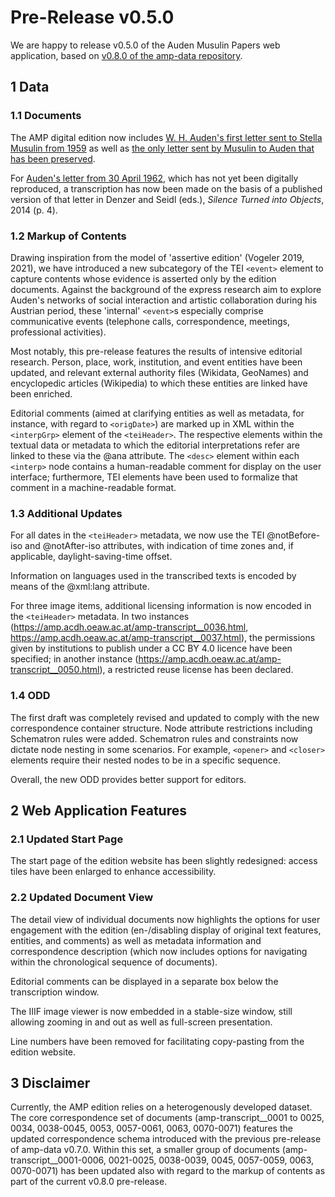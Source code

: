 # Pre-Release v0.5.0 

We are happy to release v0.5.0 of the Auden Musulin Papers web application, based on [v0.8.0 of the amp-data repository](https://github.com/Auden-Musulin-Papers/amp-data).

## 1 Data

### 1.1 Documents

The AMP digital edition now includes [W. H. Auden's first letter sent to Stella Musulin from 1959](https://amp.acdh.oeaw.ac.at/amp-transcript__0070.html) as well as [the only letter sent by Musulin to Auden that has been preserved](https://amp.acdh.oeaw.ac.at/amp-transcript__0071.html).

For [Auden's letter from 30 April 1962](https://amp.acdh.oeaw.ac.at/amp-transcript__0059.html), which has not yet been digitally reproduced, a transcription has now been made on the basis of a published version of that letter in Denzer and Seidl (eds.), *Silence Turned into Objects*, 2014 (p. 4).

### 1.2 Markup of Contents

Drawing inspiration from the model of 'assertive edition' (Vogeler 2019, 2021), we have introduced a new subcategory of the TEI `<event>` element to capture contents whose evidence is asserted only by the edition documents. Against the background of the express research aim to explore Auden's networks of social interaction and artistic collaboration during his Austrian period, these 'internal' `<event>`s especially comprise communicative events (telephone calls, correspondence, meetings, professional activities).

Most notably, this pre-release features the results of intensive editorial research. Person, place, work, institution, and event entities have been updated, and relevant external authority files (Wikidata, GeoNames) and encyclopedic articles (Wikipedia) to which these entities are linked have been enriched. 

Editorial comments (aimed at clarifying entities as well as metadata, for instance, with regard to `<origDate>`) are marked up in XML within the `<interpGrp>` element of the `<teiHeader>`. The respective elements within the textual data or metadata to which the editorial interpretations refer are linked to these via the @ana attribute. The `<desc>` element within each `<interp>` node contains a human-readable comment for display on the user interface; furthermore, TEI elements have been used to formalize that comment in a machine-readable format.

### 1.3 Additional Updates

For all dates in the `<teiHeader>` metadata, we now use the TEI @notBefore-iso and @notAfter-iso attributes, with indication of time zones and, if applicable, daylight-saving-time offset.

Information on languages used in the transcribed texts is encoded by means of the @xml:lang attribute.

For three image items, additional licensing information is now encoded in the `<teiHeader>` metadata. In two instances (https://amp.acdh.oeaw.ac.at/amp-transcript__0036.html, https://amp.acdh.oeaw.ac.at/amp-transcript__0037.html), the permissions given by institutions to publish under a CC BY 4.0 licence have been specified; in another instance (https://amp.acdh.oeaw.ac.at/amp-transcript__0050.html), a restricted reuse license has been declared.

### 1.4 ODD

The first draft was completely revised and updated to comply with the new correspondence container structure. Node attribute restrictions including Schematron rules were added. Schematron rules and constraints now dictate node nesting in some scenarios. For example, `<opener>` and `<closer>` elements require their nested nodes to be in a specific sequence.

Overall, the new ODD provides better support for editors.

## 2 Web Application Features

### 2.1 Updated Start Page

The start page of the edition website has been slightly redesigned: access tiles have been enlarged to enhance accessibility.

### 2.2 Updated Document View

The detail view of individual documents now highlights the options for user engagement with the edition (en-/disabling display of original text features, entities, and comments) as well as metadata information and correspondence description (which now includes options for navigating within the chronological sequence of documents).

Editorial comments can be displayed in a separate box below the transcription window.

The IIIF image viewer is now embedded in a stable-size window, still allowing zooming in and out as well as full-screen presentation.

Line numbers have been removed for facilitating copy-pasting from the edition website.

## 3 Disclaimer

Currently, the AMP edition relies on a heterogenously developed dataset. The core correspondence set of documents (amp-transcript__0001 to 0025, 0034, 0038-0045, 0053, 0057-0061, 0063, 0070-0071) features the updated correspondence schema introduced with the previous pre-release of amp-data v0.7.0. Within this set, a smaller group of documents (amp-transcript__0001-0006, 0021-0025, 0038-0039, 0045, 0057-0059, 0063, 0070-0071) has been updated also with regard to the markup of contents as part of the current v0.8.0 pre-release.